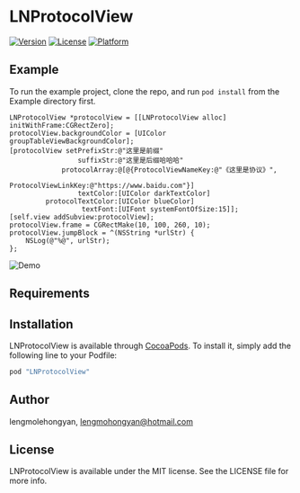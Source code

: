 # LNProtocolView

[![Version](https://img.shields.io/cocoapods/v/LNProtocolView.svg?style=flat)](http://cocoapods.org/pods/LNProtocolView)
[![License](https://img.shields.io/cocoapods/l/LNProtocolView.svg?style=flat)](http://cocoapods.org/pods/LNProtocolView)
[![Platform](https://img.shields.io/cocoapods/p/LNProtocolView.svg?style=flat)](http://cocoapods.org/pods/LNProtocolView)

## Example

To run the example project, clone the repo, and run `pod install` from the Example directory first.

```objc
LNProtocolView *protocolView = [[LNProtocolView alloc] initWithFrame:CGRectZero];
protocolView.backgroundColor = [UIColor groupTableViewBackgroundColor];
[protocolView setPrefixStr:@"这里是前缀"
                 suffixStr:@"这里是后缀哈哈哈"
             protocolArray:@[@{ProtocolViewNameKey:@"《这里是协议》",
                               ProtocolViewLinkKey:@"https://www.baidu.com"}]
                 textColor:[UIColor darkTextColor]
         protocolTextColor:[UIColor blueColor]
                  textFont:[UIFont systemFontOfSize:15]];
[self.view addSubview:protocolView];
protocolView.frame = CGRectMake(10, 100, 260, 10);
protocolView.jumpBlock = ^(NSString *urlStr) {
    NSLog(@"%@", urlStr);
};
```

![Demo](https://github.com/lengmolehongyan/LNProtocolView/blob/master/SimulatorScreenShot1.png)

## Requirements

## Installation

LNProtocolView is available through [CocoaPods](http://cocoapods.org). To install
it, simply add the following line to your Podfile:

```ruby
pod "LNProtocolView"
```

## Author

lengmolehongyan, lengmohongyan@hotmail.com

## License

LNProtocolView is available under the MIT license. See the LICENSE file for more info.


